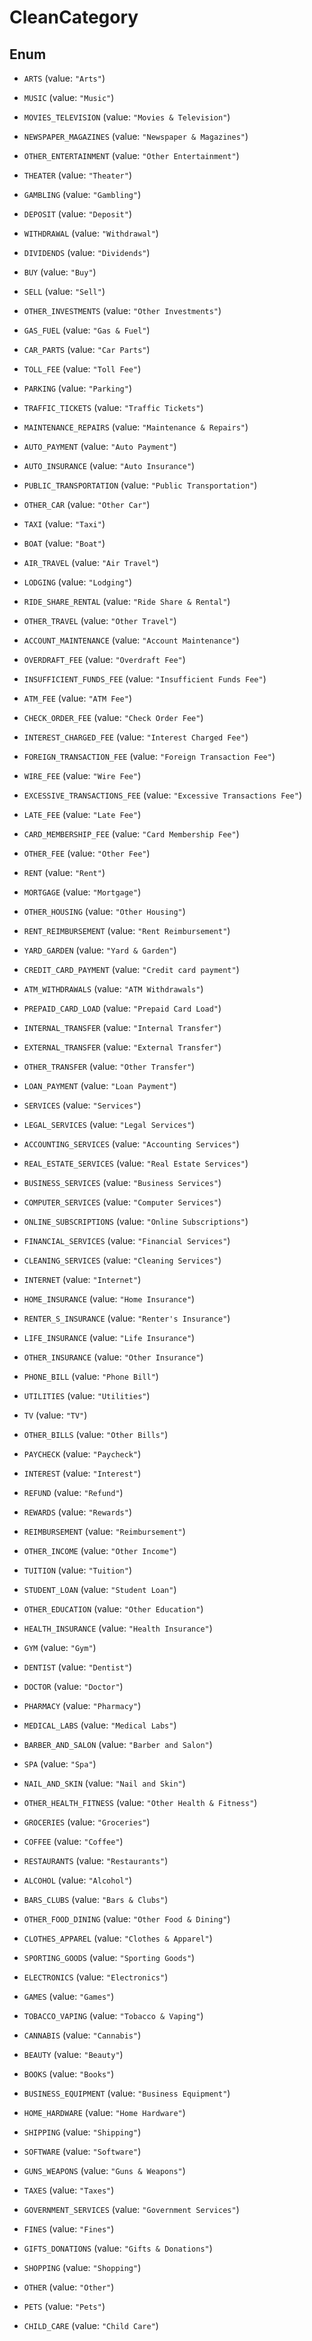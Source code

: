 

# CleanCategory

## Enum


* `ARTS` (value: `"Arts"`)

* `MUSIC` (value: `"Music"`)

* `MOVIES_TELEVISION` (value: `"Movies & Television"`)

* `NEWSPAPER_MAGAZINES` (value: `"Newspaper & Magazines"`)

* `OTHER_ENTERTAINMENT` (value: `"Other Entertainment"`)

* `THEATER` (value: `"Theater"`)

* `GAMBLING` (value: `"Gambling"`)

* `DEPOSIT` (value: `"Deposit"`)

* `WITHDRAWAL` (value: `"Withdrawal"`)

* `DIVIDENDS` (value: `"Dividends"`)

* `BUY` (value: `"Buy"`)

* `SELL` (value: `"Sell"`)

* `OTHER_INVESTMENTS` (value: `"Other Investments"`)

* `GAS_FUEL` (value: `"Gas & Fuel"`)

* `CAR_PARTS` (value: `"Car Parts"`)

* `TOLL_FEE` (value: `"Toll Fee"`)

* `PARKING` (value: `"Parking"`)

* `TRAFFIC_TICKETS` (value: `"Traffic Tickets"`)

* `MAINTENANCE_REPAIRS` (value: `"Maintenance & Repairs"`)

* `AUTO_PAYMENT` (value: `"Auto Payment"`)

* `AUTO_INSURANCE` (value: `"Auto Insurance"`)

* `PUBLIC_TRANSPORTATION` (value: `"Public Transportation"`)

* `OTHER_CAR` (value: `"Other Car"`)

* `TAXI` (value: `"Taxi"`)

* `BOAT` (value: `"Boat"`)

* `AIR_TRAVEL` (value: `"Air Travel"`)

* `LODGING` (value: `"Lodging"`)

* `RIDE_SHARE_RENTAL` (value: `"Ride Share & Rental"`)

* `OTHER_TRAVEL` (value: `"Other Travel"`)

* `ACCOUNT_MAINTENANCE` (value: `"Account Maintenance"`)

* `OVERDRAFT_FEE` (value: `"Overdraft Fee"`)

* `INSUFFICIENT_FUNDS_FEE` (value: `"Insufficient Funds Fee"`)

* `ATM_FEE` (value: `"ATM Fee"`)

* `CHECK_ORDER_FEE` (value: `"Check Order Fee"`)

* `INTEREST_CHARGED_FEE` (value: `"Interest Charged Fee"`)

* `FOREIGN_TRANSACTION_FEE` (value: `"Foreign Transaction Fee"`)

* `WIRE_FEE` (value: `"Wire Fee"`)

* `EXCESSIVE_TRANSACTIONS_FEE` (value: `"Excessive Transactions Fee"`)

* `LATE_FEE` (value: `"Late Fee"`)

* `CARD_MEMBERSHIP_FEE` (value: `"Card Membership Fee"`)

* `OTHER_FEE` (value: `"Other Fee"`)

* `RENT` (value: `"Rent"`)

* `MORTGAGE` (value: `"Mortgage"`)

* `OTHER_HOUSING` (value: `"Other Housing"`)

* `RENT_REIMBURSEMENT` (value: `"Rent Reimbursement"`)

* `YARD_GARDEN` (value: `"Yard & Garden"`)

* `CREDIT_CARD_PAYMENT` (value: `"Credit card payment"`)

* `ATM_WITHDRAWALS` (value: `"ATM Withdrawals"`)

* `PREPAID_CARD_LOAD` (value: `"Prepaid Card Load"`)

* `INTERNAL_TRANSFER` (value: `"Internal Transfer"`)

* `EXTERNAL_TRANSFER` (value: `"External Transfer"`)

* `OTHER_TRANSFER` (value: `"Other Transfer"`)

* `LOAN_PAYMENT` (value: `"Loan Payment"`)

* `SERVICES` (value: `"Services"`)

* `LEGAL_SERVICES` (value: `"Legal Services"`)

* `ACCOUNTING_SERVICES` (value: `"Accounting Services"`)

* `REAL_ESTATE_SERVICES` (value: `"Real Estate Services"`)

* `BUSINESS_SERVICES` (value: `"Business Services"`)

* `COMPUTER_SERVICES` (value: `"Computer Services"`)

* `ONLINE_SUBSCRIPTIONS` (value: `"Online Subscriptions"`)

* `FINANCIAL_SERVICES` (value: `"Financial Services"`)

* `CLEANING_SERVICES` (value: `"Cleaning Services"`)

* `INTERNET` (value: `"Internet"`)

* `HOME_INSURANCE` (value: `"Home Insurance"`)

* `RENTER_S_INSURANCE` (value: `"Renter's Insurance"`)

* `LIFE_INSURANCE` (value: `"Life Insurance"`)

* `OTHER_INSURANCE` (value: `"Other Insurance"`)

* `PHONE_BILL` (value: `"Phone Bill"`)

* `UTILITIES` (value: `"Utilities"`)

* `TV` (value: `"TV"`)

* `OTHER_BILLS` (value: `"Other Bills"`)

* `PAYCHECK` (value: `"Paycheck"`)

* `INTEREST` (value: `"Interest"`)

* `REFUND` (value: `"Refund"`)

* `REWARDS` (value: `"Rewards"`)

* `REIMBURSEMENT` (value: `"Reimbursement"`)

* `OTHER_INCOME` (value: `"Other Income"`)

* `TUITION` (value: `"Tuition"`)

* `STUDENT_LOAN` (value: `"Student Loan"`)

* `OTHER_EDUCATION` (value: `"Other Education"`)

* `HEALTH_INSURANCE` (value: `"Health Insurance"`)

* `GYM` (value: `"Gym"`)

* `DENTIST` (value: `"Dentist"`)

* `DOCTOR` (value: `"Doctor"`)

* `PHARMACY` (value: `"Pharmacy"`)

* `MEDICAL_LABS` (value: `"Medical Labs"`)

* `BARBER_AND_SALON` (value: `"Barber and Salon"`)

* `SPA` (value: `"Spa"`)

* `NAIL_AND_SKIN` (value: `"Nail and Skin"`)

* `OTHER_HEALTH_FITNESS` (value: `"Other Health & Fitness"`)

* `GROCERIES` (value: `"Groceries"`)

* `COFFEE` (value: `"Coffee"`)

* `RESTAURANTS` (value: `"Restaurants"`)

* `ALCOHOL` (value: `"Alcohol"`)

* `BARS_CLUBS` (value: `"Bars & Clubs"`)

* `OTHER_FOOD_DINING` (value: `"Other Food & Dining"`)

* `CLOTHES_APPAREL` (value: `"Clothes & Apparel"`)

* `SPORTING_GOODS` (value: `"Sporting Goods"`)

* `ELECTRONICS` (value: `"Electronics"`)

* `GAMES` (value: `"Games"`)

* `TOBACCO_VAPING` (value: `"Tobacco & Vaping"`)

* `CANNABIS` (value: `"Cannabis"`)

* `BEAUTY` (value: `"Beauty"`)

* `BOOKS` (value: `"Books"`)

* `BUSINESS_EQUIPMENT` (value: `"Business Equipment"`)

* `HOME_HARDWARE` (value: `"Home Hardware"`)

* `SHIPPING` (value: `"Shipping"`)

* `SOFTWARE` (value: `"Software"`)

* `GUNS_WEAPONS` (value: `"Guns & Weapons"`)

* `TAXES` (value: `"Taxes"`)

* `GOVERNMENT_SERVICES` (value: `"Government Services"`)

* `FINES` (value: `"Fines"`)

* `GIFTS_DONATIONS` (value: `"Gifts & Donations"`)

* `SHOPPING` (value: `"Shopping"`)

* `OTHER` (value: `"Other"`)

* `PETS` (value: `"Pets"`)

* `CHILD_CARE` (value: `"Child Care"`)



